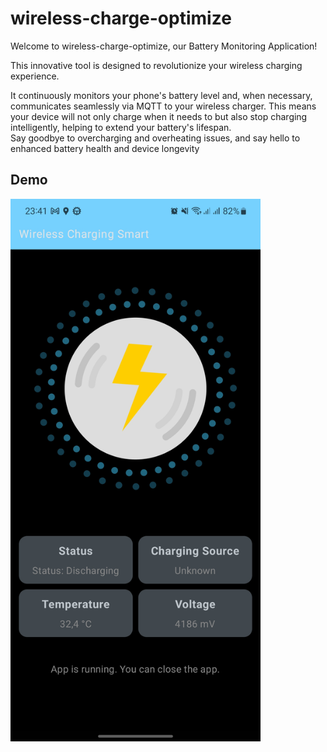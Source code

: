 # wireless-charge-optimize

Welcome to wireless-charge-optimize, our Battery Monitoring Application!

This innovative tool is designed to revolutionize your wireless charging experience.

It continuously monitors your phone's battery level and, when necessary, communicates seamlessly via MQTT to your wireless charger. This means your device will not only charge when it needs to but also stop charging intelligently, helping to extend your battery's lifespan.\
Say goodbye to overcharging and overheating issues, and say hello to enhanced battery health and device longevity


## Demo

<img src="./images/demo.jpg" alt="Demo" width="400" >